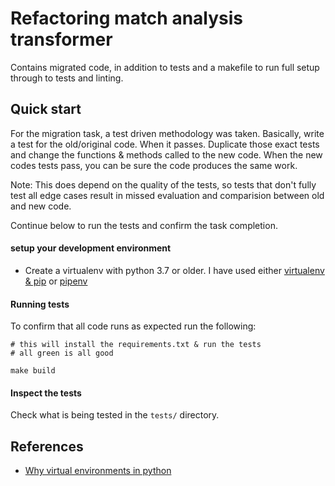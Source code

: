 # Refactoring match analysis transformer

Contains migrated code, in addition to tests and a makefile to run full setup through to tests and linting.



## Quick start

For the migration task, a test driven methodology was taken. Basically, write a test for the old/original code. When it passes.
Duplicate those exact tests and change the functions & methods called to the new code. When the new codes tests pass, you can be sure the code produces the same work.

Note: This does depend on the quality of the tests, so tests that don't fully test all edge cases result in missed evaluation and comparision between old and new code.

Continue below to run the tests and confirm the task completion.

#### setup your development environment

- Create a virtualenv with python 3.7 or older. I have used either [virtualenv & pip](https://virtualenv.pypa.io/en/latest/installation.html) or [pipenv](https://docs.python-guide.org/dev/virtualenvs/)

#### Running tests

To confirm that all code runs as expected run the following:

```
# this will install the requirements.txt & run the tests
# all green is all good

make build

```

#### Inspect the tests

Check what is being tested in the `tests/` directory.

## References

- [Why virtual environments in python](https://realpython.com/python-virtual-environments-a-primer/)
